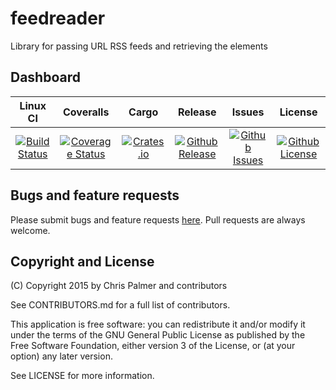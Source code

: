# feedreader
Library for passing URL RSS feeds and retrieving the elements

## Dashboard
| Linux CI | Coveralls |Cargo | Release | Issues | License |
| :----------: | :-----------: | :------: | :--------: | :------: | :---------: |
[![Build Status](https://travis-ci.org/red-oxide/feedreader.svg?branch=master)](https://travis-ci.org/red-oxide/feedreader) | [![Coverage Status](https://coveralls.io/repos/red-oxide/feedreader/badge.svg?branch=master&service=github)](https://coveralls.io/github/red-oxide/feedreader?branch=master) | [![Crates.io](https://img.shields.io/crates/v/feedreader.svg)]() | [![Github Release](https://img.shields.io/github/release/red-oxide/feedreader.svg)](https://github.com/red-oxide/feedreader/releases) | [![Github Issues](https://img.shields.io/github/issues-raw/red-oxide/feedreader.svg)](https://github.com/red-oxide/feedreader/issues) | [![Github License](https://img.shields.io/github/license/red-oxide/feedreader.svg)](https://github.com/red-oxide/feedreader/blob/master/LICENSE) |

## Bugs and feature requests

Please submit bugs and feature requests [here](http://github.com/red-oxide/feedreader/issues). Pull requests are always welcome.

## Copyright and License
(C) Copyright 2015 by Chris Palmer and contributors

See CONTRIBUTORS.md for a full list of contributors.

This application is free software: you can redistribute it and/or modify
it under the terms of the GNU General Public License as published by
the Free Software Foundation, either version 3 of the License, or
(at your option) any later version.

See LICENSE for more information.
